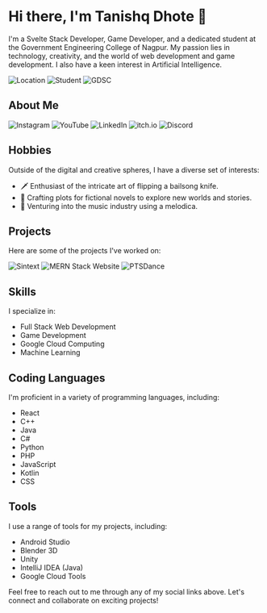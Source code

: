 # Hi there, I'm Tanishq Dhote 👋

I'm a Svelte Stack Developer, Game Developer, and a dedicated student at the Government Engineering College of Nagpur. My passion lies in technology, creativity, and the world of web development and game development. I also have a keen interest in Artificial Intelligence.

![Location](https://img.shields.io/badge/Location-Nagpur,%20India-brightgreen)
![Student](https://img.shields.io/badge/Student-GCOEN-blue)
![GDSC](https://img.shields.io/badge/Current%20Position-Tech%20Team%20Member%20at%20GDSC-red)

## About Me

![Instagram](https://img.shields.io/badge/Instagram-%40ptsd__memer-orange?style=flat-square&logo=instagram)
![YouTube](https://img.shields.io/badge/YouTube-Tanishq%20Dhote-red?style=flat-square&logo=youtube)
![LinkedIn](https://img.shields.io/badge/LinkedIn-Tanishq%20Dhote-blue?style=flat-square&logo=linkedin)
![itch.io](https://img.shields.io/badge/itch.io-ptsd--dev-yellow?style=flat-square&logo=itch-dot-io)
![Discord](https://img.shields.io/badge/Discord-tanishq0806-purple?style=flat-square&logo=discord)

## Hobbies

Outside of the digital and creative spheres, I have a diverse set of interests:

- 🗡️ Enthusiast of the intricate art of flipping a bailsong knife.
- 📖 Crafting plots for fictional novels to explore new worlds and stories.
- 🎵 Venturing into the music industry using a melodica.

## Projects

Here are some of the projects I've worked on:

![Sintext](https://img.shields.io/badge/Sintext-Check%20it%20out-success?style=for-the-badge&logo=unity)
![MERN Stack Website](https://img.shields.io/badge/MERN%20Stack%20Website-Visit%20Now-informational?style=for-the-badge)
![PTSDance](https://img.shields.io/badge/PTSDance-Explore-ff69b4?style=for-the-badge&logo=itch-dot-io)

## Skills

I specialize in:

- Full Stack Web Development
- Game Development
- Google Cloud Computing
- Machine Learning

## Coding Languages

I'm proficient in a variety of programming languages, including:

- React
- C++
- Java
- C#
- Python
- PHP
- JavaScript
- Kotlin
- CSS

## Tools

I use a range of tools for my projects, including:

- Android Studio
- Blender 3D
- Unity
- IntelliJ IDEA (Java)
- Google Cloud Tools

Feel free to reach out to me through any of my social links above. Let's connect and collaborate on exciting projects!
